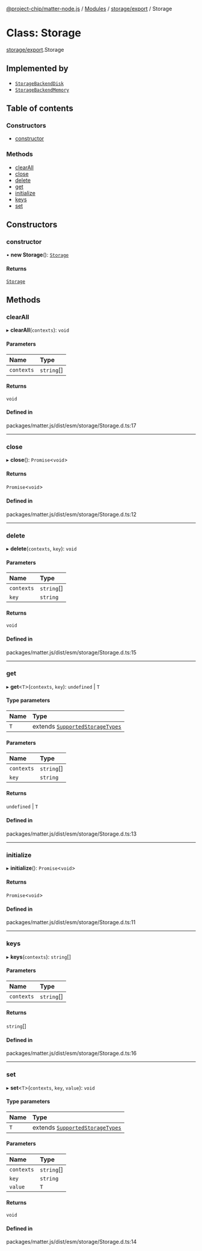[@project-chip/matter-node.js](../README.md) / [Modules](../modules.md) / [storage/export](../modules/storage_export.md) / Storage

# Class: Storage

[storage/export](../modules/storage_export.md).Storage

## Implemented by

- [`StorageBackendDisk`](storage_export.StorageBackendDisk.md)
- [`StorageBackendMemory`](storage_export.StorageBackendMemory.md)

## Table of contents

### Constructors

- [constructor](storage_export.Storage.md#constructor)

### Methods

- [clearAll](storage_export.Storage.md#clearall)
- [close](storage_export.Storage.md#close)
- [delete](storage_export.Storage.md#delete)
- [get](storage_export.Storage.md#get)
- [initialize](storage_export.Storage.md#initialize)
- [keys](storage_export.Storage.md#keys)
- [set](storage_export.Storage.md#set)

## Constructors

### constructor

• **new Storage**(): [`Storage`](storage_export.Storage.md)

#### Returns

[`Storage`](storage_export.Storage.md)

## Methods

### clearAll

▸ **clearAll**(`contexts`): `void`

#### Parameters

| Name | Type |
| :------ | :------ |
| `contexts` | `string`[] |

#### Returns

`void`

#### Defined in

packages/matter.js/dist/esm/storage/Storage.d.ts:17

___

### close

▸ **close**(): `Promise`\<`void`\>

#### Returns

`Promise`\<`void`\>

#### Defined in

packages/matter.js/dist/esm/storage/Storage.d.ts:12

___

### delete

▸ **delete**(`contexts`, `key`): `void`

#### Parameters

| Name | Type |
| :------ | :------ |
| `contexts` | `string`[] |
| `key` | `string` |

#### Returns

`void`

#### Defined in

packages/matter.js/dist/esm/storage/Storage.d.ts:15

___

### get

▸ **get**\<`T`\>(`contexts`, `key`): `undefined` \| `T`

#### Type parameters

| Name | Type |
| :------ | :------ |
| `T` | extends [`SupportedStorageTypes`](../modules/storage_export.md#supportedstoragetypes) |

#### Parameters

| Name | Type |
| :------ | :------ |
| `contexts` | `string`[] |
| `key` | `string` |

#### Returns

`undefined` \| `T`

#### Defined in

packages/matter.js/dist/esm/storage/Storage.d.ts:13

___

### initialize

▸ **initialize**(): `Promise`\<`void`\>

#### Returns

`Promise`\<`void`\>

#### Defined in

packages/matter.js/dist/esm/storage/Storage.d.ts:11

___

### keys

▸ **keys**(`contexts`): `string`[]

#### Parameters

| Name | Type |
| :------ | :------ |
| `contexts` | `string`[] |

#### Returns

`string`[]

#### Defined in

packages/matter.js/dist/esm/storage/Storage.d.ts:16

___

### set

▸ **set**\<`T`\>(`contexts`, `key`, `value`): `void`

#### Type parameters

| Name | Type |
| :------ | :------ |
| `T` | extends [`SupportedStorageTypes`](../modules/storage_export.md#supportedstoragetypes) |

#### Parameters

| Name | Type |
| :------ | :------ |
| `contexts` | `string`[] |
| `key` | `string` |
| `value` | `T` |

#### Returns

`void`

#### Defined in

packages/matter.js/dist/esm/storage/Storage.d.ts:14
